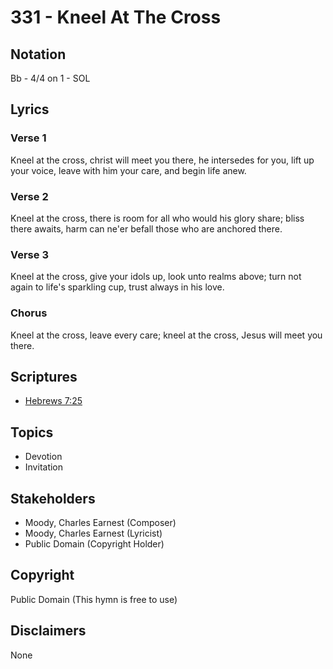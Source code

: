 # 331 - Kneel At The Cross

## Notation

Bb - 4/4 on 1 - SOL

## Lyrics

### Verse 1

Kneel at the cross, christ will meet you there, he intersedes for you, lift up your voice, leave with him your care, and begin life anew.

### Verse 2

Kneel at the cross, there is room for all who would his glory share; bliss there awaits, harm can ne'er befall those who are anchored there.

### Verse 3

Kneel at the cross, give your idols up, look unto realms above; turn not again to life's sparkling cup, trust always in his love.

### Chorus

Kneel at the cross, leave every care; kneel at the cross, Jesus will meet you there.


## Scriptures

- [Hebrews 7:25](https://www.biblegateway.com/passage/?search=Hebrews%207%3A25)

## Topics

- Devotion
- Invitation

## Stakeholders

- Moody, Charles Earnest (Composer)
- Moody, Charles Earnest (Lyricist)
- Public Domain (Copyright Holder)

## Copyright

Public Domain
(This hymn is free to use)

## Disclaimers

None

